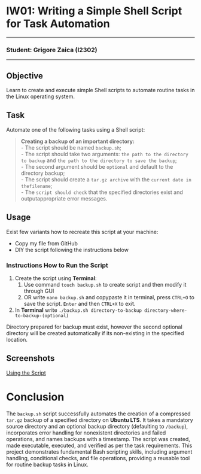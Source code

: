 # IW01: Writing a Simple Shell Script for Task Automation
---
### Student: Grigore Zaica (I2302)
---
## Objective
Learn to create and execute simple Shell scripts to automate routine tasks in the Linux operating system.

## Task
Automate one of the following tasks using a Shell script:

> __Creating a backup of an important directory:__
<br> - The script should be named `backup.sh`;
<br> - The script should take two arguments: `the path to the directory to backup` and `the path to the directory to save the backup`;
<br> - The second argument should be `optional` and default to the directory backup;
<br> - The script should create a `tar.gz archive` with the `current date in thefilename`;
<br> - The `script should check` that the specified directories exist and outputappropriate error messages.

## Usage
Exist few variants how to recreate this script at your machine:
- Copy my file from GitHub
- DIY the script following the instructions below

### Instructions How to Run the Script
1. Create the script using __Terminal__:
    1. Use command `touch backup.sh` to create script and then modify it through GUI
    2. OR write `nano backup.sh` and copypaste it in terminal, press `CTRL+O` to save the script. `Enter` and then `CTRL+X` to exit.
2. In __Terminal__ write `./backup.sh directory-to-backup directory-where-to-backup-(optional)`

Directory prepared for backup must exist, however the second optional directory will be created automatically if its non-existing in the specified location.

## Screenshots

[Using the Script](screenshots/Screenshot_1.png)

# Conclusion
The `backup.sh` script successfully automates the creation of a compressed `tar.gz` backup of a specified directory on __Ubuntu LTS__. It takes a mandatory source directory and an optional backup directory (defaulting to `/backup`), incorporates error handling for nonexistent directories and failed operations, and names backups with a timestamp. The script was created, made executable, executed, and verified as per the task requirements. This project demonstrates fundamental Bash scripting skills, including argument handling, conditional checks, and file operations, providing a reusable tool for routine backup tasks in Linux.